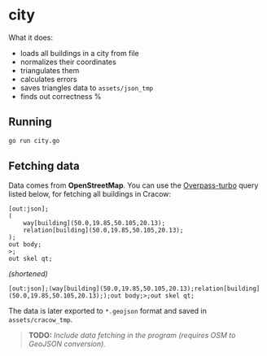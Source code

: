 # city

What it does:

- loads all buildings in a city from file
- normalizes their coordinates
- triangulates them
- calculates errors
- saves triangles data to `assets/json_tmp`
- finds out correctness %

## Running

```bash
go run city.go
```

## Fetching data

Data comes from **OpenStreetMap**. You can use the [Overpass-turbo](https://overpass-turbo.eu/) query listed below, for fetching all buildings in
Cracow:

```
[out:json];
(
    way[building](50.0,19.85,50.105,20.13);
    relation[building](50.0,19.85,50.105,20.13);
);
out body;
>;
out skel qt;
```

_(shortened)_

```
[out:json];(way[building](50.0,19.85,50.105,20.13);relation[building](50.0,19.85,50.105,20.13););out body;>;out skel qt;
```

The data is later exported to `*.geojson` format and
saved in `assets/cracow_tmp`.

> **TODO:** _Include data fetching in the program (requires OSM to GeoJSON conversion)._

